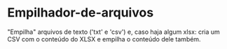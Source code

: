 # Empilhador-de-arquivos
"Empilha" arquivos de texto ('txt' e 'csv') e, caso haja algum xlsx: cria um CSV com o conteúdo do XLSX e empilha o conteúdo dele também.
